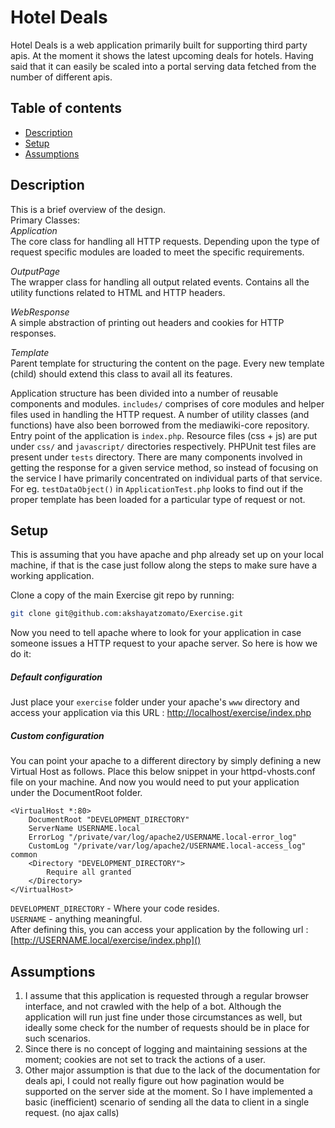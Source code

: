# Hotel Deals
Hotel Deals is a web application primarily built for supporting third party apis. At the moment it shows the latest upcoming deals for hotels. Having said that it can easily be scaled into a portal serving data fetched from the number of different apis.

## Table of contents 
* [Description](#description)
* [Setup](#setup)
* [Assumptions](#assumptions)

## Description
This is a brief overview of the design.<br/>
Primary Classes:<br/>
*Application*<br/>
    The core class for handling all HTTP requests. Depending upon the type of request specific modules are loaded to meet the specific requirements.
    
*OutputPage*<br/>
    The wrapper class for handling all output related events. Contains all the utility functions related to HTML and HTTP headers.
    
*WebResponse*<br/>
    A simple abstraction of printing out headers and cookies for HTTP responses.
    
*Template*<br/>
    Parent template for structuring the content on the page. Every new template (child) should extend this class to avail all its features.
    
Application structure has been divided into a number of reusable components and modules. `includes/` comprises of core modules and helper files used in handling the HTTP request. A number of utility classes (and functions) have also been borrowed from the mediawiki-core repository.<br/>
Entry point of the application is `index.php`. Resource files (css + js) are put under `css/` and `javascript/` directories respectively. PHPUnit test files are present under `tests` directory. There are many components involved in getting the response for a given service method, so instead of focusing on the service I have primarily concentrated on individual parts of that service. For eg. `testDataObject()` in `ApplicationTest.php` looks to find out if the proper template has been loaded for a particular type of request or not.

## Setup
This is assuming that you have apache and php already set up on your local machine, if that is the case just follow along the steps to make sure have a working application.

Clone a copy of the main Exercise git repo by running:

```bash
git clone git@github.com:akshayatzomato/Exercise.git
```

Now you need to tell apache where to look for your application in case someone issues a HTTP request to your apache server. So here is how we do it:

##### Default configuration 

Just place your `exercise` folder under your apache's `www` directory and access your application via this URL :
[http://localhost/exercise/index.php]()
        
##### Custom configuration 

You can point your apache to a different directory by simply defining a new Virtual Host as follows. Place this below snippet in your httpd-vhosts.conf file on your machine. And now you would need to put your application under the DocumentRoot folder.<br/>
```
<VirtualHost *:80>                                                                 
    DocumentRoot "DEVELOPMENT_DIRECTORY"                                       
    ServerName USERNAME.local                                                        
    ErrorLog "/private/var/log/apache2/USERNAME.local-error_log"                     
    CustomLog "/private/var/log/apache2/USERNAME.local-access_log" common            
    <Directory "DEVELOPMENT_DIRECTORY">                                      
        Require all granted                                                        
    </Directory>                                                                   
</VirtualHost>
```

`DEVELOPMENT_DIRECTORY` - Where your code resides.<br/>
`USERNAME` - anything meaningful.<br/>
After defining this, you can access your application by the following url :                                 [http://USERNAME.local/exercise/index.php]()

## Assumptions
1. I assume that this application is requested through a regular browser interface, and not crawled with the help of a bot. Although the application will run just fine under those circumstances as well, but ideally some check for the number of requests should be in place for such scenarios.
2. Since there is no concept of logging and maintaining sessions at the moment; cookies are not set to track the actions of a user.
3. Other major assumption is that due to the lack of the documentation for deals api, I could not really figure out how pagination would be supported on the server side at the moment. So I have implemented a basic (inefficient) scenario of sending all the data to client in a single request. (no ajax calls)
